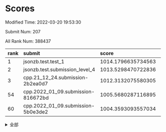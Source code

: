 # Scores

Modified Time: 2022-03-20 19:53:30

Submit Num: 207

All Rank Num: 388437

| rank |               submit               |       score        |       sigma        | pk_num |
| :--- | :--------------------------------- | :----------------- | :----------------- | :----- |
| 1    | jsonzb.test.test_1                 | 1014.1796635734563 | 0.861408409836135  | 7509   |
| 2    | jsonzb.test.submission_level_4     | 1013.5298470722836 | 0.8058846949852216 | 7505   |
| 3    | cpp.21_12_24.submission-2b2ea0d7   | 1012.3132075580305 | 0.7946324482748652 | 7508   |
| 54   | cpp.2022_01_09.submission-816672bd | 1005.5680287116895 | 0.7300688836151179 | 7506   |
| 60   | cpp.2022_01_09.submission-5b0e3de2 | 1004.3593093557034 | 0.7149642035620172 | 7507   |


<details>
<summary>全部</summary>

| rank |                 submit                 |       score        |       sigma        | pk_num |
| :--- | :------------------------------------- | :----------------- | :----------------- | :----- |
| 1    | jsonzb.test.test_1                     | 1014.1796635734563 | 0.861408409836135  | 7509   |
| 2    | jsonzb.test.submission_level_4         | 1013.5298470722836 | 0.8058846949852216 | 7505   |
| 3    | cpp.21_12_24.submission-2b2ea0d7       | 1012.3132075580305 | 0.7946324482748652 | 7508   |
| 4    | gobigger.level_3.submission_level_3_2  | 1011.5049958313505 | 0.7811013999453509 | 7506   |
| 5    | gobigger.level_3.submission_level_3_20 | 1011.4667286874756 | 0.7846749934004906 | 7499   |
| 6    | gobigger.level_3.submission_level_3_33 | 1011.4497172968254 | 0.7686579416621548 | 7507   |
| 7    | gobigger.level_3.submission_level_3_44 | 1011.228135138651  | 0.7694065961307792 | 7506   |
| 8    | gobigger.level_3.submission_level_3_45 | 1011.0541739408335 | 0.7594511238732293 | 7508   |
| 9    | gobigger.level_3.submission_level_3_12 | 1011.046303651721  | 0.7702805297738763 | 7502   |
| 10   | gobigger.level_3.submission_level_3_14 | 1011.0308679802099 | 0.7882132404288082 | 7508   |
| 11   | gobigger.level_3.submission_level_3_10 | 1010.9167178231188 | 0.7767184867580688 | 7509   |
| 12   | gobigger.level_3.submission_level_3_25 | 1010.8977133429635 | 0.7920139617611206 | 7505   |
| 13   | gobigger.level_3.submission_level_3_13 | 1010.8389944474625 | 0.788437607632975  | 7504   |
| 14   | gobigger.level_3.submission_level_3_37 | 1010.7230520834353 | 0.7648598642630634 | 7507   |
| 15   | gobigger.level_3.submission_level_3_18 | 1010.6653314689687 | 0.7619029744560358 | 7505   |
| 16   | gobigger.level_3.submission_level_3_35 | 1010.6310674453425 | 0.7548501566177552 | 7505   |
| 17   | gobigger.level_3.submission_level_3_1  | 1010.618217447743  | 0.7463506571676106 | 7504   |
| 18   | gobigger.level_3.submission_level_3_40 | 1010.5605319216492 | 0.7503783410335497 | 7512   |
| 19   | gobigger.level_3.submission_level_3_36 | 1010.5573588908284 | 0.7759911847200635 | 7505   |
| 20   | gobigger.level_3.submission_level_3_21 | 1010.5386017495184 | 0.7761709508685384 | 7505   |
| 21   | gobigger.level_3.submission_level_3_28 | 1010.4173262218726 | 0.7647034287761763 | 7505   |
| 22   | gobigger.level_3.submission_level_3_9  | 1010.2361931294896 | 0.7758720293726269 | 7507   |
| 23   | gobigger.level_3.submission_level_3_34 | 1010.0032185810501 | 0.7663359037001908 | 7511   |
| 24   | gobigger.level_3.submission_level_3_3  | 1009.9994199163732 | 0.7475558045710649 | 7505   |
| 25   | gobigger.level_3.submission_level_3_31 | 1009.9043355141702 | 0.7568321843295372 | 7510   |
| 26   | gobigger.level_3.submission_level_3_24 | 1009.9041974238278 | 0.7737158280227941 | 7510   |
| 27   | gobigger.level_3.submission_level_3_6  | 1009.8958562482871 | 0.7647431580041429 | 7508   |
| 28   | gobigger.level_3.submission_level_3_47 | 1009.8660533675671 | 0.7321286301317154 | 7500   |
| 29   | gobigger.level_3.submission_level_3_43 | 1009.8515896737661 | 0.7407178908076846 | 7504   |
| 30   | gobigger.level_3.submission_level_3_23 | 1009.8478926191314 | 0.7528517270165624 | 7508   |
| 31   | gobigger.level_3.submission_level_3_16 | 1009.8211186457007 | 0.7573800572700258 | 7509   |
| 32   | gobigger.level_3.submission_level_3_4  | 1009.7718734145634 | 0.7531091050308418 | 7504   |
| 33   | gobigger.level_3.submission_level_3_7  | 1009.728597531535  | 0.7840127781988124 | 7505   |
| 34   | gobigger.level_3.submission_level_3_15 | 1009.713396450412  | 0.7656575509923038 | 7501   |
| 35   | gobigger.level_3.submission_level_3_22 | 1009.6920659963206 | 0.742901232397001  | 7508   |
| 36   | gobigger.level_3.submission_level_3_0  | 1009.6763578590707 | 0.7566680928229756 | 7502   |
| 37   | gobigger.level_3.submission_level_3_49 | 1009.5930012501029 | 0.7540047919909476 | 7506   |
| 38   | gobigger.level_3.submission_level_3_27 | 1009.5547893796909 | 0.7582072366503966 | 7506   |
| 39   | gobigger.level_3.submission_level_3_42 | 1009.5380459328718 | 0.7502878194841427 | 7504   |
| 40   | gobigger.level_3.submission_level_3_11 | 1009.4166709853853 | 0.753635261180984  | 7506   |
| 41   | gobigger.level_3.submission_level_3_30 | 1009.3225932007816 | 0.7383577542163701 | 7509   |
| 42   | gobigger.level_3.submission_level_3_39 | 1009.224548839151  | 0.7645026459819867 | 7505   |
| 43   | gobigger.level_3.submission_level_3_46 | 1009.186176058196  | 0.7523346726715331 | 7505   |
| 44   | gobigger.level_3.submission_level_3_5  | 1009.1566035983872 | 0.7695749740104973 | 7507   |
| 45   | gobigger.level_3.submission_level_3_41 | 1009.1366250702548 | 0.74801495149677   | 7502   |
| 46   | gobigger.level_3.submission_level_3_48 | 1009.0471651159346 | 0.7456436375841089 | 7507   |
| 47   | gobigger.level_3.submission_level_3_19 | 1008.9620172313182 | 0.7469583071086124 | 7502   |
| 48   | gobigger.level_3.submission_level_3_26 | 1008.9534315035729 | 0.7709819375904621 | 7507   |
| 49   | gobigger.level_3.submission_level_3_38 | 1008.9186620532406 | 0.7356291114409407 | 7506   |
| 50   | gobigger.level_3.submission_level_3_17 | 1008.8463144749231 | 0.7346044887654424 | 7510   |
| 51   | gobigger.level_3.submission_level_3_29 | 1008.8253981004696 | 0.7546021092571693 | 7504   |
| 52   | gobigger.level_3.submission_level_3_32 | 1008.7567523096488 | 0.7582173186059197 | 7507   |
| 53   | gobigger.level_3.submission_level_3_8  | 1008.6060170272758 | 0.7493916626840037 | 7505   |
| 54   | cpp.2022_01_09.submission-816672bd     | 1005.5680287116895 | 0.7300688836151179 | 7506   |
| 55   | gobigger.level_1.submission_level_1_19 | 1004.9157422646424 | 0.7205542685882703 | 7507   |
| 56   | gobigger.level_1.submission_level_1_15 | 1004.8008197336571 | 0.715300318231242  | 7508   |
| 57   | gobigger.level_1.submission_level_1_8  | 1004.7749611125057 | 0.7183991956253669 | 7504   |
| 58   | gobigger.level_1.submission_level_1_45 | 1004.5579502172365 | 0.7237757617773357 | 7503   |
| 59   | gobigger.level_1.submission_level_1_40 | 1004.3682316164155 | 0.7077686142838086 | 7508   |
| 60   | cpp.2022_01_09.submission-5b0e3de2     | 1004.3593093557034 | 0.7149642035620172 | 7507   |
| 61   | gobigger.level_1.submission_level_1_22 | 1004.2484553610115 | 0.7121689047571818 | 7509   |
| 62   | gobigger.level_1.submission_level_1_18 | 1003.9347217026941 | 0.7220072667048462 | 7508   |
| 63   | gobigger.level_1.submission_level_1_11 | 1003.8543644449479 | 0.7251377601568255 | 7508   |
| 64   | gobigger.level_1.submission_level_1_43 | 1003.7413265239684 | 0.7117849149928315 | 7503   |
| 65   | gobigger.level_1.submission_level_1_36 | 1003.7127775951315 | 0.7189663268196774 | 7508   |
| 66   | gobigger.level_1.submission_level_1_17 | 1003.7033743424622 | 0.7231029536983433 | 7506   |
| 67   | gobigger.level_1.submission_level_1_0  | 1003.6259649599432 | 0.7150406079278776 | 7509   |
| 68   | gobigger.level_1.submission_level_1_46 | 1003.6113579330537 | 0.7183358224131321 | 7508   |
| 69   | gobigger.level_1.submission_level_1_32 | 1003.5508661662896 | 0.7267549118253748 | 7508   |
| 70   | gobigger.level_1.submission_level_1_14 | 1003.5232800580513 | 0.721273777572181  | 7509   |
| 71   | gobigger.level_1.submission_level_1_4  | 1003.4954288590011 | 0.7241210242766467 | 7502   |
| 72   | gobigger.level_1.submission_level_1_23 | 1003.4660561317695 | 0.7174521060873764 | 7504   |
| 73   | gobigger.level_1.submission_level_1_47 | 1003.4342027909684 | 0.7179720161101234 | 7508   |
| 74   | gobigger.level_1.submission_level_1_37 | 1003.431491733907  | 0.7144791129188529 | 7506   |
| 75   | gobigger.level_1.submission_level_1_35 | 1003.4035470010048 | 0.7178575762856312 | 7507   |
| 76   | gobigger.level_1.submission_level_1_28 | 1003.3824773916738 | 0.7223423639179719 | 7506   |
| 77   | gobigger.level_1.submission_level_1_48 | 1003.3434854474967 | 0.7153157804484442 | 7500   |
| 78   | gobigger.level_1.submission_level_1_3  | 1003.2941640035928 | 0.7263893610998466 | 7506   |
| 79   | gobigger.level_1.submission_level_1_38 | 1003.2138787482183 | 0.72326203464036   | 7503   |
| 80   | gobigger.level_1.submission_level_1_42 | 1003.2080622992596 | 0.7259604814600038 | 7504   |
| 81   | gobigger.level_1.submission_level_1_5  | 1003.1804659821562 | 0.7159627740326772 | 7506   |
| 82   | gobigger.level_1.submission_level_1_25 | 1003.1706678087246 | 0.7041637446876334 | 7511   |
| 83   | gobigger.level_1.submission_level_1_31 | 1003.1581444077291 | 0.7184420698166688 | 7511   |
| 84   | gobigger.level_1.submission_level_1_6  | 1003.070633343041  | 0.7225246610991115 | 7506   |
| 85   | gobigger.level_1.submission_level_1_27 | 1003.0581641524271 | 0.7202362381705428 | 7510   |
| 86   | gobigger.level_1.submission_level_1_12 | 1003.0419523226795 | 0.7134966951116523 | 7507   |
| 87   | gobigger.level_1.submission_level_1_2  | 1003.0203587594933 | 0.7140973517940519 | 7507   |
| 88   | gobigger.level_1.submission_level_1_16 | 1002.9852899843552 | 0.7068668150171131 | 7506   |
| 89   | gobigger.level_1.submission_level_1_1  | 1002.9493642658194 | 0.7110866970932831 | 7507   |
| 90   | gobigger.level_1.submission_level_1_34 | 1002.9428478639942 | 0.7151948321431596 | 7504   |
| 91   | gobigger.level_1.submission_level_1_24 | 1002.9387133321961 | 0.7139685326439442 | 7507   |
| 92   | gobigger.level_1.submission_level_1_13 | 1002.932450695857  | 0.7275982587403252 | 7507   |
| 93   | gobigger.level_1.submission_level_1_26 | 1002.8808131199412 | 0.7140771216805717 | 7503   |
| 94   | gobigger.level_1.submission_level_1_39 | 1002.8099390276271 | 0.7151272021303294 | 7504   |
| 95   | gobigger.level_1.submission_level_1_21 | 1002.7492748626165 | 0.7117802793512463 | 7501   |
| 96   | gobigger.level_1.submission_level_1_20 | 1002.688705420043  | 0.7087598516292428 | 7504   |
| 97   | gobigger.level_1.submission_level_1_29 | 1002.650739717491  | 0.7202147172276295 | 7506   |
| 98   | gobigger.level_1.submission_level_1_9  | 1002.6188670017809 | 0.7337492616678801 | 7508   |
| 99   | gobigger.level_1.submission_level_1_41 | 1002.5799715846595 | 0.7087646649048785 | 7509   |
| 100  | gobigger.level_1.submission_level_1_10 | 1002.5680164341869 | 0.7128200838671382 | 7502   |
| 101  | gobigger.level_1.submission_level_1_7  | 1002.5602087060817 | 0.7111396063201596 | 7504   |
| 102  | gobigger.level_1.submission_level_1_30 | 1002.5112368076395 | 0.714038878285884  | 7506   |
| 103  | gobigger.level_1.submission_level_1_44 | 1002.4695844707552 | 0.7110695538377965 | 7499   |
| 104  | gobigger.level_1.submission_level_1_49 | 1002.2432362149141 | 0.7127706287540497 | 7508   |
| 105  | gobigger.level_1.submission_level_1_33 | 1001.6276859260838 | 0.7118919661239465 | 7504   |
| 106  | gobigger.random.submission_random_4    | 997.1168023519361  | 0.7185169350500972 | 7511   |
| 107  | gobigger.random.submission_random_30   | 997.0815166864178  | 0.7071296980722849 | 7505   |
| 108  | gobigger.random.submission_random_32   | 997.0742664959134  | 0.7075814310698093 | 7507   |
| 109  | gobigger.random.submission_random_3    | 996.8735766174076  | 0.7011967430407973 | 7506   |
| 110  | gobigger.random.submission_random_48   | 996.7816416898461  | 0.7129500012315236 | 7514   |
| 111  | gobigger.random.submission_random_1    | 996.7035792833613  | 0.7170976982080118 | 7508   |
| 112  | gobigger.random.submission_random_9    | 996.6665877301633  | 0.713778765979468  | 7508   |
| 113  | gobigger.random.submission_random_46   | 996.608980696122   | 0.7038780646140453 | 7503   |
| 114  | gobigger.random.submission_random_8    | 996.5397382692737  | 0.7147600478760449 | 7507   |
| 115  | gobigger.random.submission_random_10   | 996.5215747810788  | 0.7050126613184649 | 7508   |
| 116  | gobigger.random.submission_random_28   | 996.4672660519013  | 0.7013174965115402 | 7510   |
| 117  | gobigger.random.submission_random_22   | 996.408966471962   | 0.7165106971811607 | 7508   |
| 118  | gobigger.random.submission_random_45   | 996.3534788254857  | 0.7089564982039549 | 7507   |
| 119  | gobigger.random.submission_random_49   | 996.2589984021537  | 0.7179468535007087 | 7503   |
| 120  | gobigger.random.submission_random_39   | 996.2526252226892  | 0.7079092990983246 | 7509   |
| 121  | gobigger.random.submission_random_42   | 996.247410969566   | 0.7081835440533281 | 7506   |
| 122  | gobigger.random.submission_random_33   | 996.2352531712831  | 0.7122867258895624 | 7505   |
| 123  | gobigger.random.submission_random_18   | 996.2212332691231  | 0.7132789965814822 | 7507   |
| 124  | gobigger.random.submission_random_36   | 996.2177052938058  | 0.6974755915650868 | 7507   |
| 125  | gobigger.random.submission_random_37   | 996.2077756901208  | 0.7078761112081701 | 7506   |
| 126  | gobigger.random.submission_random_43   | 996.2007849728845  | 0.7100527535450158 | 7509   |
| 127  | gobigger.random.submission_random_27   | 996.1416526283276  | 0.7059465307121373 | 7502   |
| 128  | gobigger.random.submission_random_14   | 996.1293299572064  | 0.7211664075879874 | 7507   |
| 129  | gobigger.random.submission_random_7    | 996.0534350938822  | 0.6992109116585659 | 7507   |
| 130  | gobigger.random.submission_random_23   | 996.045068592764   | 0.7120579536219871 | 7507   |
| 131  | gobigger.random.submission_random_20   | 996.0226164107421  | 0.6935982906727859 | 7503   |
| 132  | gobigger.random.submission_random_19   | 995.9450772018689  | 0.7116422111142852 | 7505   |
| 133  | gobigger.random.submission_random_17   | 995.8956612140406  | 0.7091907901030022 | 7509   |
| 134  | gobigger.random.submission_random_25   | 995.8619047745459  | 0.7064601504982031 | 7501   |
| 135  | gobigger.random.submission_random_12   | 995.8370443904511  | 0.7171850126565191 | 7507   |
| 136  | gobigger.random.submission_random_15   | 995.8202668499459  | 0.7071844869814227 | 7503   |
| 137  | gobigger.random.submission_random_31   | 995.816277094136   | 0.70979566022403   | 7503   |
| 138  | gobigger.random.submission_random_13   | 995.7720905043092  | 0.7017654955228949 | 7506   |
| 139  | gobigger.random.submission_random_2    | 995.7467040908576  | 0.7056941097660928 | 7505   |
| 140  | gobigger.random.submission_random_40   | 995.7450259324357  | 0.7049563755037956 | 7508   |
| 141  | gobigger.random.submission_random_44   | 995.7177419900161  | 0.7030329614888834 | 7507   |
| 142  | gobigger.random.submission_random_29   | 995.573574027323   | 0.715502485240693  | 7505   |
| 143  | gobigger.random.submission_random_0    | 995.5605340021888  | 0.7213268279522972 | 7510   |
| 144  | gobigger.random.submission_random_21   | 995.5476603582812  | 0.7267184065629654 | 7501   |
| 145  | gobigger.random.submission_random_26   | 995.538882119586   | 0.7168081561409607 | 7503   |
| 146  | gobigger.random.submission_random_6    | 995.5378798397013  | 0.7214532985430824 | 7499   |
| 147  | gobigger.random.submission_random_47   | 995.4719210534062  | 0.7257605105323975 | 7511   |
| 148  | gobigger.random.submission_random_38   | 995.4593797652547  | 0.7100379491867195 | 7504   |
| 149  | gobigger.random.submission_random_11   | 995.4590164823633  | 0.7148085033935868 | 7506   |
| 150  | gobigger.random.submission_random_41   | 995.4405100830974  | 0.7123498206644391 | 7505   |
| 151  | gobigger.random.submission_random_5    | 995.3857237493859  | 0.7208044694877477 | 7507   |
| 152  | gobigger.random.submission_random_24   | 995.3700843169242  | 0.7088567954242351 | 7505   |
| 153  | gobigger.random.submission_random_34   | 995.223574180768   | 0.7170103796553652 | 7504   |
| 154  | gobigger.random.submission_random_16   | 995.1657353317302  | 0.7069959137793256 | 7506   |
| 155  | gobigger.random.submission_random_35   | 994.8322011493377  | 0.7226246993677851 | 7508   |
| 156  | gobigger.level_2.submission_level_2_26 | 994.3579611925144  | 0.7241448827587941 | 7504   |
| 157  | gobigger.level_2.submission_level_2_30 | 993.9949521121982  | 0.7255737030491843 | 7506   |
| 158  | gobigger.level_2.submission_level_2_10 | 993.7355189813788  | 0.7329569349817143 | 7509   |
| 159  | gobigger.level_2.submission_level_2_11 | 993.1586665101754  | 0.7584134486938165 | 7501   |
| 160  | gobigger.level_2.submission_level_2_37 | 993.1542008943568  | 0.7468734758177142 | 7503   |
| 161  | gobigger.level_2.submission_level_2_29 | 993.1147446799444  | 0.74226903994895   | 7506   |
| 162  | gobigger.level_2.submission_level_2_3  | 993.0344253167161  | 0.7433819293718049 | 7506   |
| 163  | gobigger.level_2.submission_level_2_27 | 993.0339947403963  | 0.7268317552415853 | 7508   |
| 164  | gobigger.level_2.submission_level_2_35 | 993.0323754960166  | 0.7467927747772991 | 7508   |
| 165  | gobigger.level_2.submission_level_2_32 | 992.9108968235649  | 0.7388145011921725 | 7507   |
| 166  | gobigger.level_2.submission_level_2_44 | 992.8829189089906  | 0.7492101745962311 | 7512   |
| 167  | gobigger.level_2.submission_level_2_5  | 992.8491710730376  | 0.7139978701675912 | 7504   |
| 168  | gobigger.level_2.submission_level_2_22 | 992.7867661556197  | 0.7308915067951912 | 7506   |
| 169  | gobigger.level_2.submission_level_2_19 | 992.7306980652721  | 0.7491316868986561 | 7506   |
| 170  | gobigger.level_2.submission_level_2_18 | 992.7243065584405  | 0.7451305662386595 | 7511   |
| 171  | gobigger.level_2.submission_level_2_31 | 992.6670750406745  | 0.7549033395376761 | 7505   |
| 172  | gobigger.level_2.submission_level_2_28 | 992.55445112825    | 0.7659781011426787 | 7505   |
| 173  | gobigger.level_2.submission_level_2_16 | 992.5290023962699  | 0.7610593020822018 | 7505   |
| 174  | gobigger.level_2.submission_level_2_41 | 992.4449327494505  | 0.7531454617696445 | 7503   |
| 175  | gobigger.level_2.submission_level_2_23 | 992.434957341513   | 0.7366404976680809 | 7507   |
| 176  | gobigger.level_2.submission_level_2_14 | 992.3486507291242  | 0.7293648509561415 | 7506   |
| 177  | gobigger.level_2.submission_level_2_38 | 992.2535236653666  | 0.7464692367325104 | 7507   |
| 178  | gobigger.level_2.submission_level_2_47 | 992.2270679588071  | 0.7418212598620277 | 7502   |
| 179  | gobigger.level_2.submission_level_2_1  | 992.2057061643982  | 0.7446374694954603 | 7508   |
| 180  | gobigger.level_2.submission_level_2_20 | 992.205619213003   | 0.7293602513709653 | 7507   |
| 181  | gobigger.level_2.submission_level_2_39 | 992.16007781025    | 0.7449309774905013 | 7505   |
| 182  | gobigger.level_2.submission_level_2_17 | 992.1515964542531  | 0.7640527474572681 | 7509   |
| 183  | gobigger.level_2.submission_level_2_42 | 992.1013032037804  | 0.7365834740196084 | 7509   |
| 184  | gobigger.level_2.submission_level_2_45 | 992.0705095379135  | 0.7379163411759945 | 7505   |
| 185  | gobigger.level_2.submission_level_2_43 | 991.9589896919869  | 0.7597530059389703 | 7504   |
| 186  | gobigger.level_2.submission_level_2_21 | 991.8884236534918  | 0.7438774343452558 | 7503   |
| 187  | gobigger.level_2.submission_level_2_4  | 991.8628710577902  | 0.7582243663856111 | 7508   |
| 188  | gobigger.level_2.submission_level_2_15 | 991.8391076393664  | 0.7456198776818367 | 7513   |
| 189  | gobigger.level_2.submission_level_2_40 | 991.8170322698861  | 0.7456693457731876 | 7512   |
| 190  | gobigger.level_2.submission_level_2_6  | 991.7023042143114  | 0.7640044801252314 | 7504   |
| 191  | gobigger.level_2.submission_level_2_49 | 991.6792972175642  | 0.7426320020432431 | 7508   |
| 192  | gobigger.level_2.submission_level_2_13 | 991.6588534890492  | 0.7544269219663622 | 7502   |
| 193  | gobigger.level_2.submission_level_2_7  | 991.5820918745987  | 0.7589559094676708 | 7507   |
| 194  | gobigger.level_2.submission_level_2_2  | 991.5538155735109  | 0.7487969716211651 | 7505   |
| 195  | gobigger.level_2.submission_level_2_46 | 991.4125742959149  | 0.7708692045133443 | 7501   |
| 196  | gobigger.level_2.submission_level_2_24 | 991.2333760328199  | 0.7630223152446782 | 7499   |
| 197  | gobigger.level_2.submission_level_2_9  | 990.9786978404396  | 0.7553861899738478 | 7504   |
| 198  | gobigger.level_2.submission_level_2_33 | 990.8721669943177  | 0.7782385831110782 | 7504   |
| 199  | gobigger.level_2.submission_level_2_0  | 990.7910418949256  | 0.7543551977530736 | 7505   |
| 200  | gobigger.level_2.submission_level_2_25 | 990.5149045609409  | 0.7563302431568825 | 7507   |
| 201  | gobigger.level_2.submission_level_2_48 | 990.3689749988919  | 0.7732740147156544 | 7509   |
| 202  | gobigger.level_2.submission_level_2_36 | 990.1397153878451  | 0.7548011324167145 | 7510   |
| 203  | gobigger.level_2.submission_level_2_34 | 990.0212874280717  | 0.7730180118993281 | 7509   |
| 204  | gobigger.level_2.submission_level_2_12 | 989.9835864817175  | 0.7939657560374186 | 7508   |
| 205  | gobigger.level_2.submission_level_2_8  | 989.358889436602   | 0.8005214139830374 | 7506   |
| 206  | gobigger.none.submission_none_0        | 975.8833764959007  | 1.488005807921404  | 7505   |
| 207  | gobigger.none.submission_none_1        | 974.1659459570923  | 1.7339947713328308 | 7504   |

</details>